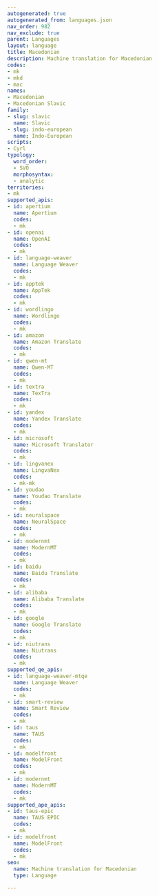 ```yaml
---
autogenerated: true
autogenerated_from: languages.json
nav_order: 982
nav_exclude: true
parent: Languages
layout: language
title: Macedonian
description: Machine translation for Macedonian
codes:
- mk
- mkd
- mac
names:
- Macedonian
- Macedonian Slavic
family:
- slug: slavic
  name: Slavic
- slug: indo-european
  name: Indo-European
scripts:
- Cyrl
typology:
  word_order:
  - SVO
  morphosyntax:
  - analytic
territories:
- mk
supported_apis:
- id: apertium
  name: Apertium
  codes:
  - mk
- id: openai
  name: OpenAI
  codes:
  - mk
- id: language-weaver
  name: Language Weaver
  codes:
  - mk
- id: apptek
  name: AppTek
  codes:
  - mk
- id: wordlingo
  name: Wordlingo
  codes:
  - mk
- id: amazon
  name: Amazon Translate
  codes:
  - mk
- id: qwen-mt
  name: Qwen-MT
  codes:
  - mk
- id: textra
  name: TexTra
  codes:
  - mk
- id: yandex
  name: Yandex Translate
  codes:
  - mk
- id: microsoft
  name: Microsoft Translator
  codes:
  - mk
- id: lingvanex
  name: LingvaNex
  codes:
  - mk-mk
- id: youdao
  name: Youdao Translate
  codes:
  - mk
- id: neuralspace
  name: NeuralSpace
  codes:
  - mk
- id: modernmt
  name: ModernMT
  codes:
  - mk
- id: baidu
  name: Baidu Translate
  codes:
  - mk
- id: alibaba
  name: Alibaba Translate
  codes:
  - mk
- id: google
  name: Google Translate
  codes:
  - mk
- id: niutrans
  name: Niutrans
  codes:
  - mk
supported_qe_apis:
- id: language-weaver-mtqe
  name: Language Weaver
  codes:
  - mk
- id: smart-review
  name: Smart Review
  codes:
  - mk
- id: taus
  name: TAUS
  codes:
  - mk
- id: modelfront
  name: ModelFront
  codes:
  - mk
- id: modernmt
  name: ModernMT
  codes:
  - mk
supported_ape_apis:
- id: taus-epic
  name: TAUS EPIC
  codes:
  - mk
- id: modelfront
  name: ModelFront
  codes:
  - mk
seo:
  name: Machine translation for Macedonian
  type: Language

---
```


